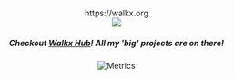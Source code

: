 <br>
<div align=center>
https://walkx.org
<br>
<a href="https://github.com/walkxhub"><img src="https://avatars.githubusercontent.com/u/97894625"></a>
 <h5>Checkout <a href="https://github.com/walkxhub">Walkx Hub</a>! All my 'big' projects are on there!</h5>

 
![Metrics](https://github.com/WalkxCode/WalkxCode/blob/master/github-metrics.svg)
</div>
